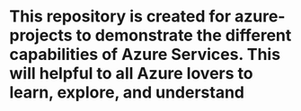 # This repository is created for azure-projects to demonstrate the different capabilities of Azure Services. This will helpful to all Azure lovers to learn, explore, and understand
